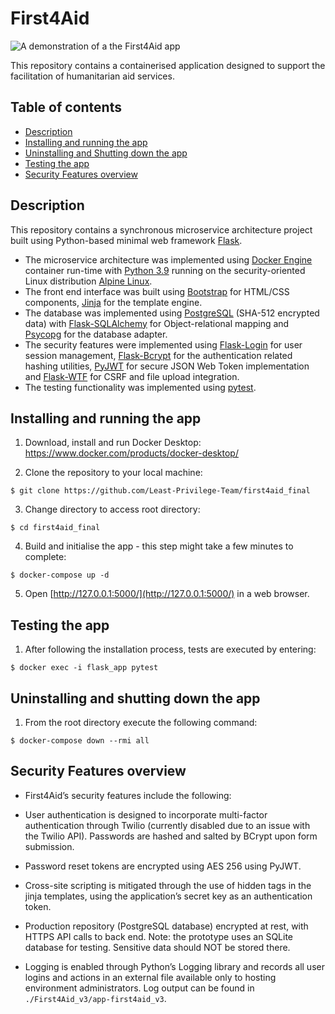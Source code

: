 # First4Aid

![A demonstration of a the First4Aid app](https://tkachikoti-cloud-object-storage.ams3.digitaloceanspaces.com/images/github/first4aid/first4aid-register-and-login.gif)

This repository contains a containerised application designed to support the facilitation of humanitarian aid services.


## Table of contents

- [Description](#description)
- [Installing and running the app](#installing-and-running-the-app)
- [Uninstalling and Shutting down the app](#uninstalling-and-shutting-down-the-app)
- [Testing the app](#testing-the-app)
- [Security Features overview](#security-features-overview)

## Description

This repository contains a synchronous microservice architecture project built using Python-based minimal web framework [Flask](https://github.com/pallets/flask).
- The microservice architecture was implemented using [Docker Engine](https://github.com/docker) container run-time with [Python 3.9](https://github.com/python/cpython) running on the security-oriented Linux distribution [Alpine Linux](https://github.com/docker).
- The front end interface was built using [Bootstrap](https://github.com/twbs/bootstrap) for HTML/CSS components, [Jinja](https://github.com/pallets/jinja) for the template engine.
- The database was implemented using [PostgreSQL](https://github.com/postgres) (SHA-512 encrypted data) with [Flask-SQLAlchemy](https://github.com/pallets-eco/flask-sqlalchemy) for Object-relational mapping and [Psycopg](https://github.com/psycopg/psycopg2) for the database adapter.
- The security features were implemented using [Flask-Login](https://github.com/maxcountryman/flask-login) for user session management, [Flask-Bcrypt](https://github.com/maxcountryman/flask-bcrypt) for the authentication related hashing utilities, [PyJWT](https://github.com/jpadilla/pyjwt) for secure JSON Web Token implementation and [Flask-WTF](https://github.com/wtforms/flask-wtf) for CSRF and file upload integration.
- The testing functionality was implemented using [pytest](https://github.com/pytest-dev/pytest).

## Installing and running the app

1. Download, install and run Docker Desktop: https://www.docker.com/products/docker-desktop/

2. Clone the repository to your local machine:

```
$ git clone https://github.com/Least-Privilege-Team/first4aid_final
```

3. Change directory to access root directory:

```
$ cd first4aid_final
```

4. Build and initialise the app - this step might take a few minutes to complete:

```
$ docker-compose up -d
```

5. Open [http://127.0.0.1:5000/](http://127.0.0.1:5000/) in a web browser.

## Testing the app

1. After following the installation process, tests are executed by entering:

```
$ docker exec -i flask_app pytest
```

## Uninstalling and shutting down the app

1. From the root directory execute the following command:

```
$ docker-compose down --rmi all
```

## Security Features overview

- First4Aid’s security features include the following:

- User authentication is designed to incorporate multi-factor authentication through Twilio (currently disabled due to an issue with the Twilio API). Passwords are hashed and salted by BCrypt upon form submission.

- Password reset tokens are encrypted using AES 256 using PyJWT.

- Cross-site scripting is mitigated through the use of hidden tags in the jinja templates, using the application’s secret key as an authentication token.

- Production repository (PostgreSQL database) encrypted at rest, with HTTPS API calls to back end.  Note: the prototype uses an SQLite database for testing. Sensitive data should NOT be stored there.

- Logging is enabled through Python’s Logging library and records all user logins and actions in an external file available only to hosting environment administrators. Log output can be found in `./First4Aid_v3/app-first4aid_v3`.
